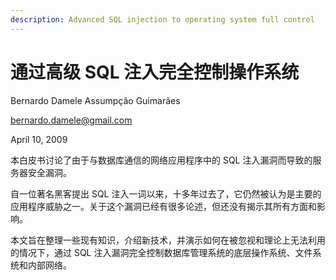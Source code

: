 ```yaml
---
description: Advanced SQL injection to operating system full control
---
```


# 通过高级 SQL 注入完全控制操作系统

Bernardo Damele Assumpção Guimarães

bernardo.damele@gmail.com

April 10, 2009



本白皮书讨论了由于与数据库通信的网络应用程序中的 SQL 注入漏洞而导致的服务器安全漏洞。

自一位著名黑客提出 SQL 注入一词以来，十多年过去了，它仍然被认为是主要的应用程序威胁之一。关于这个漏洞已经有很多论述，但还没有揭示其所有方面和影响。

本文旨在整理一些现有知识，介绍新技术，并演示如何在被忽视和理论上无法利用的情况下，通过 SQL 注入漏洞完全控制数据库管理系统的底层操作系统、文件系统和内部网络。
